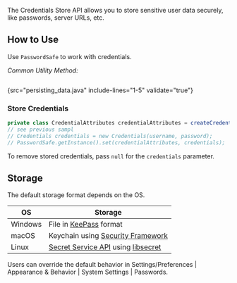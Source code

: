 [//]: # (title: Persisting Sensitive Data)

The Credentials Store API allows you to store sensitive user data securely, like passwords, server URLs, etc.

## How to Use
Use `PasswordSafe` to work with credentials.

_Common Utility Method:_

```java
```
{src="persisting_data.java" include-lines="1-5" validate="true"}

### Store Credentials

```java
private class CredentialAttributes credentialAttributes = createCredentialAttributes(serverId);
// see previous sampl
// Credentials credentials = new Credentials(username, password);
// PasswordSafe.getInstance().set(credentialAttributes, credentials);
```

To remove stored credentials, pass `null` for the `credentials` parameter.

## Storage
The default storage format depends on the OS.

| OS      | Storage                                               |
|---------|-------------------------------------------------------|
| Windows | File in [KeePass][Windows] format                     |
| macOS   | Keychain using [Security Framework][macOS]            |
| Linux   | [Secret Service API][linux] using [libsecret][linux2] |

[Windows]: https://keepass.info
[macOS]: https://developer.apple.com/documentation/security/keychain_services
[linux]: https://specifications.freedesktop.org/secret-service/latest/
[linux2]: https://wiki.gnome.org/Projects/Libsecret

Users can override the default behavior in <menupath>Settings/Preferences | Appearance & Behavior | System Settings | Passwords</menupath>.
